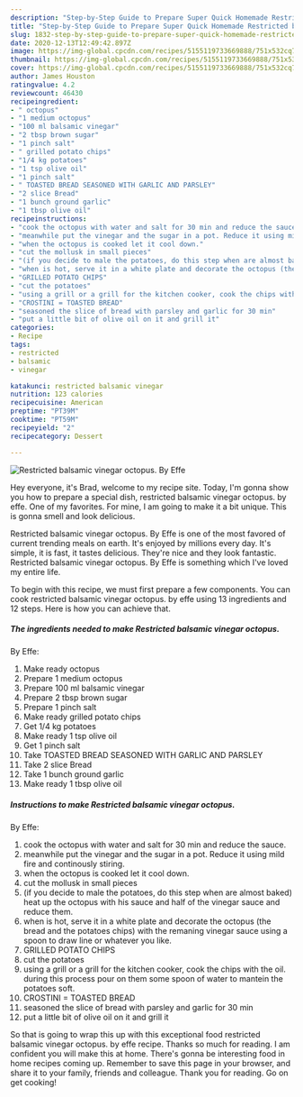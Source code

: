 ```yaml
---
description: "Step-by-Step Guide to Prepare Super Quick Homemade Restricted balsamic vinegar octopus.  By Effe"
title: "Step-by-Step Guide to Prepare Super Quick Homemade Restricted balsamic vinegar octopus.  By Effe"
slug: 1832-step-by-step-guide-to-prepare-super-quick-homemade-restricted-balsamic-vinegar-octopus-by-effe
date: 2020-12-13T12:49:42.897Z
image: https://img-global.cpcdn.com/recipes/5155119733669888/751x532cq70/restricted-balsamic-vinegar-octopus-by-effe-recipe-main-photo.jpg
thumbnail: https://img-global.cpcdn.com/recipes/5155119733669888/751x532cq70/restricted-balsamic-vinegar-octopus-by-effe-recipe-main-photo.jpg
cover: https://img-global.cpcdn.com/recipes/5155119733669888/751x532cq70/restricted-balsamic-vinegar-octopus-by-effe-recipe-main-photo.jpg
author: James Houston
ratingvalue: 4.2
reviewcount: 46430
recipeingredient:
- " octopus"
- "1 medium octopus"
- "100 ml balsamic vinegar"
- "2 tbsp brown sugar"
- "1 pinch salt"
- " grilled potato chips"
- "1/4 kg potatoes"
- "1 tsp olive oil"
- "1 pinch salt"
- " TOASTED BREAD SEASONED WITH GARLIC AND PARSLEY"
- "2 slice Bread"
- "1 bunch ground garlic"
- "1 tbsp olive oil"
recipeinstructions:
- "cook the octopus with water and salt for 30 min and reduce the sauce."
- "meanwhile put the vinegar and the sugar in a pot. Reduce it using mild fire and continously stiring."
- "when the octopus is cooked let it cool down."
- "cut the mollusk in small pieces"
- "(if you decide to male the potatoes, do this step when are almost baked) heat up the octopus with his sauce and half of the vinegar sauce and reduce them."
- "when is hot, serve it in a white plate and decorate the octopus (the bread and the potatoes chips) with the remaning vinegar sauce using a spoon to draw line or whatever you like."
- "GRILLED POTATO CHIPS"
- "cut the potatoes"
- "using a grill or a grill for the kitchen cooker, cook the chips with the oil. during this process pour on them some spoon of water to mantein the potatoes soft."
- "CROSTINI = TOASTED BREAD"
- "seasoned the slice of bread with parsley and garlic for 30 min"
- "put a little bit of olive oil on it and grill it"
categories:
- Recipe
tags:
- restricted
- balsamic
- vinegar

katakunci: restricted balsamic vinegar 
nutrition: 123 calories
recipecuisine: American
preptime: "PT39M"
cooktime: "PT59M"
recipeyield: "2"
recipecategory: Dessert

---
```



![Restricted balsamic vinegar octopus. 
By Effe](https://img-global.cpcdn.com/recipes/5155119733669888/751x532cq70/restricted-balsamic-vinegar-octopus-by-effe-recipe-main-photo.jpg)

Hey everyone, it's Brad, welcome to my recipe site. Today, I'm gonna show you how to prepare a special dish, restricted balsamic vinegar octopus. 
by effe. One of my favorites. For mine, I am going to make it a bit unique. This is gonna smell and look delicious.



Restricted balsamic vinegar octopus. 
By Effe is one of the most favored of current trending meals on earth. It's enjoyed by millions every day. It's simple, it is fast, it tastes delicious. They're nice and they look fantastic. Restricted balsamic vinegar octopus. 
By Effe is something which I've loved my entire life.


To begin with this recipe, we must first prepare a few components. You can cook restricted balsamic vinegar octopus. 
by effe using 13 ingredients and 12 steps. Here is how you can achieve that.

<!--inarticleads1-->

##### The ingredients needed to make Restricted balsamic vinegar octopus. 
By Effe:

1. Make ready  octopus
1. Prepare 1 medium octopus
1. Prepare 100 ml balsamic vinegar
1. Prepare 2 tbsp brown sugar
1. Prepare 1 pinch salt
1. Make ready  grilled potato chips
1. Get 1/4 kg potatoes
1. Make ready 1 tsp olive oil
1. Get 1 pinch salt
1. Take  TOASTED BREAD SEASONED WITH GARLIC AND PARSLEY
1. Take 2 slice Bread
1. Take 1 bunch ground garlic
1. Make ready 1 tbsp olive oil




<!--inarticleads2-->

##### Instructions to make Restricted balsamic vinegar octopus. 
By Effe:

1. cook the octopus with water and salt for 30 min and reduce the sauce.
1. meanwhile put the vinegar and the sugar in a pot. Reduce it using mild fire and continously stiring.
1. when the octopus is cooked let it cool down.
1. cut the mollusk in small pieces
1. (if you decide to male the potatoes, do this step when are almost baked) heat up the octopus with his sauce and half of the vinegar sauce and reduce them.
1. when is hot, serve it in a white plate and decorate the octopus (the bread and the potatoes chips) with the remaning vinegar sauce using a spoon to draw line or whatever you like.
1. GRILLED POTATO CHIPS
1. cut the potatoes
1. using a grill or a grill for the kitchen cooker, cook the chips with the oil. during this process pour on them some spoon of water to mantein the potatoes soft.
1. CROSTINI = TOASTED BREAD
1. seasoned the slice of bread with parsley and garlic for 30 min
1. put a little bit of olive oil on it and grill it




So that is going to wrap this up with this exceptional food restricted balsamic vinegar octopus. 
by effe recipe. Thanks so much for reading. I am confident you will make this at home. There's gonna be interesting food in home recipes coming up. Remember to save this page in your browser, and share it to your family, friends and colleague. Thank you for reading. Go on get cooking!
